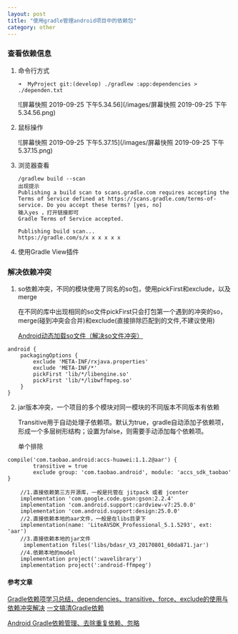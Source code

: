 ```yaml
---
layout: post
title: "使用gradle管理android项目中的依赖包"
category: other
---
```


### 查看依赖信息

1. 命令行方式

   ```
   ➜  MyProject git:(develop) ./gradlew :app:dependencies > ./dependen.txt
   ```
   ![屏幕快照 2019-09-25 下午5.34.56](/images/屏幕快照 2019-09-25 下午5.34.56.png)
2. 鼠标操作

   ![屏幕快照 2019-09-25 下午5.37.15](/images/屏幕快照 2019-09-25 下午5.37.15.png)



3. 浏览器查看

   ```
   /gradlew build --scan
   出现提示
   Publishing a build scan to scans.gradle.com requires accepting the Terms of Service defined at https://scans.gradle.com/terms-of-service. Do you accept these terms? [yes, no]
   输入yes ，打开链接即可
   Gradle Terms of Service accepted.
   
   Publishing build scan...
   https://gradle.com/s/x x x x x x
   ```

4. 使用Gradle View插件

   

### 解决依赖冲突

1. so依赖冲突，不同的模块使用了同名的so包，使用pickFirst和exclude，以及merge

   在不同的库中出现相同的so文件pickFirst只会打包第一个遇到的冲突的so，merge(碰到冲突会合并)和exclude(直接排除匹配到的文件,不建议使用)
   
   [Android动态加载so文件（解决so文件冲突）](https://www.jianshu.com/p/9609e1fb8756)

```
android {
    packagingOptions {
        exclude 'META-INF/rxjava.properties'
        exclude 'META-INF/*'
        pickFirst 'lib/*/libengine.so'
        pickFirst 'lib/*/libwffmpeg.so'
    }
}
```

2. jar版本冲突，一个项目的多个模块对同一模块的不同版本不同版本有依赖

   Transitive用于自动处理子依赖项。默认为true，gradle自动添加子依赖项，形成一个多层树形结构；设置为false，则需要手动添加每个依赖项。

   单个排除

```
compile('com.taobao.android:accs-huawei:1.1.2@aar') {
        transitive = true
        exclude group: 'com.taobao.android', module: 'accs_sdk_taobao'
}
```
```
	//1.直接依赖第三方开源库，一般是托管在 jitpack 或者 jcenter
	implementation 'com.google.code.gson:gson:2.2.4'
	implementation 'com.android.support:cardview-v7:25.0.0'
	implementation 'com.android.support:design:25.0.0'
	//2.直接依赖本地的aar文件，一般是在libs目录下
	implementation(name: 'LiteAVSDK_Professional_5.1.5293', ext: 'aar')
	//3.直接依赖本地的jar文件
	 implementation files('libs/bdasr_V3_20170801_60da871.jar')
	//4.依赖本地的model
	implementation project(':wavelibrary')
	implementation project(':android-ffmpeg')

```

   

#### 参考文章

   [Gradle依赖项学习总结，dependencies、transitive、force、exclude的使用与依赖冲突解决](http://www.paincker.com/gradle-dependencies)
   [一文搞清Gradle依赖](https://www.bjsxt.com/a/10771.html)

[Android Gradle依赖管理、去除重复依赖、忽略](https://blog.csdn.net/wapchief/article/details/84974219)